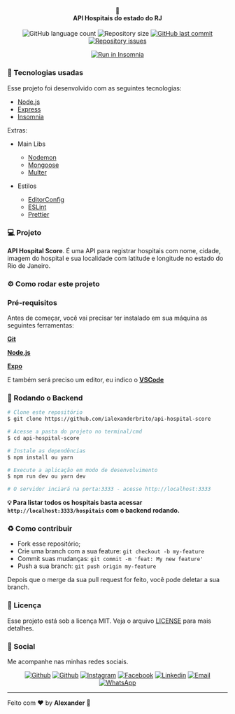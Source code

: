 <h4 align="center">
🏥<br>
 <b>API Hospitais do estado do RJ</b>
</h4>
<p align="center">
  <img alt="GitHub language count" src="https://img.shields.io/github/languages/count/ialexanderbrito/api-hospital-score.svg">

  <img alt="Repository size" src="https://img.shields.io/github/repo-size/ialexanderbrito/api-hospital-score.svg">
  
  <a href="https://github.com/ialexanderbrito/be-the-hero/commits/master">
    <img alt="GitHub last commit" src="https://img.shields.io/github/last-commit/ialexanderbrito/api-hospital-score.svg"></a>

  <a href="https://github.com/ialexanderbrito/api-hospital-score/issues">
    <img alt="Repository issues" src="https://img.shields.io/github/issues/ialexanderbrito/api-hospital-score.svg"></a>

</p>
<p align="center">
  <a href="#" target="_blank"><img src="https://insomnia.rest/images/run.svg" alt="Run in Insomnia"></a>
</p>

### :rocket: Tecnologias usadas
Esse projeto foi desenvolvido com as seguintes tecnologias:
- [Node.js](https://nodejs.org/)
- [Express](https://expressjs.com/pt-br/)
- [Insomnia](https://insomnia.rest/)

Extras:

- Main Libs
  - [Nodemon](https://nodemon.io/)
  - [Mongoose](https://mongoosejs.com/)
  - [Multer](https://github.com/expressjs/multer#readme)
  
- Estilos
  - [EditorConfig](https://editorconfig.org/)
  - [ESLint](https://eslint.org/)
  - [Prettier](https://prettier.io/)

### 💻 Projeto

<b>API Hospital Score</b>. É uma API para registrar hospitais com nome, cidade, imagem do hospital e sua localidade com latitude
e longitude no estado do Rio de Janeiro.

### ⚙ Como rodar este projeto

### Pré-requisitos

Antes de começar, você vai precisar ter instalado em sua máquina as seguintes ferramentas:

<b>[Git](https://git-scm.com)</b>

<b>[Node.js](https://nodejs.org/en/)</b>

<b>[Expo](https://expo.io)</b>

E também será preciso um editor, eu indico o <b>[VSCode](https://code.visualstudio.com/)</b>

### 🧭 Rodando o Backend

```bash
# Clone este repositório
$ git clone https://github.com/ialexanderbrito/api-hospital-score

# Acesse a pasta do projeto no terminal/cmd
$ cd api-hospital-score

# Instale as dependências
$ npm install ou yarn

# Execute a aplicação em modo de desenvolvimento
$ npm run dev ou yarn dev

# O servidor inciará na porta:3333 - acesse http://localhost:3333 
```
<b>💡 Para listar todos os hospitais basta acessar ``http://localhost:3333/hospitais`` com o backend rodando.</b>


### :recycle: Como contribuir

- Fork esse repositório;
- Crie uma branch com a sua feature: `git checkout -b my-feature`
- Commit suas mudanças: `git commit -m 'feat: My new feature'`
- Push a sua branch: `git push origin my-feature`

Depois que o merge da sua pull request for feito, você pode deletar a sua branch.

### :memo: Licença

Esse projeto está sob a licença MIT. Veja o arquivo [LICENSE](LICENSE) para mais detalhes.

### 📱 Social

Me acompanhe nas minhas redes sociais.

<p align="center">

   <a href="https://github.com/ialexanderbrito" target="_blank" >
    <img alt="Github" src="https://img.shields.io/badge/Github--%23F8952D?style=social&logo=github"></a>
    
   <a href="https://twitter.com/ialexanderbrito" target="_blank" > 
     <img alt="Github" src="https://img.shields.io/badge/Twitter--%23F8952D?style=social&logo=twitter"></a> 
  
  <a href="https://instagram.com/ialexanderbrito" target="_blank" >
    <img alt="Instagram" src="https://img.shields.io/badge/Instagram--%23F8952D?style=social&logo=instagram"></a> 
  
  <a href="https://facebook.com/ialexanderbrito" target="_blank" >
    <img alt="Facebook" src="https://img.shields.io/badge/Facebook--%23F8952D?style=social&logo=facebook"></a> 

  <a href="https://www.linkedin.com/in/ialexanderbrito/" target="_blank" >
    <img alt="Linkedin" src="https://img.shields.io/badge/Linkedin--%23F8952D?style=social&logo=linkedin"></a> 
  
  <a href="mailto:ialexanderbrito@gmail.com" target="_blank" >
    <img alt="Email" src="https://img.shields.io/badge/Email--%23F8952D?style=social&logo=gmail"></a> 
  
  <a href="https://api.whatsapp.com/send?phone=5521979434402" target="_blank" >
    <img alt="WhatsApp" src="https://img.shields.io/badge/Whatsapp--%23F8952D?style=social&logo=whatsapp"></a>
</p>

---

Feito com ❤️ by **Alexander** 🤙

